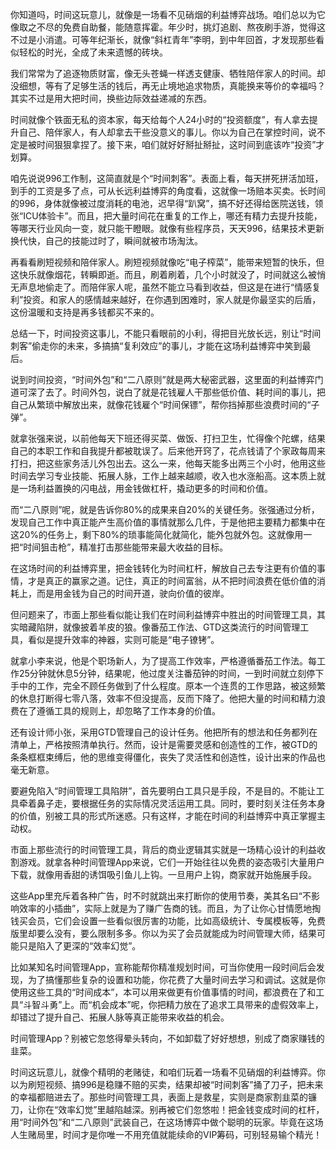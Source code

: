 你知道吗，时间这玩意儿，就像是一场看不见硝烟的利益博弈战场。咱们总以为它像取之不尽的免费自助餐，能随意挥霍。年少时，挑灯追剧、熬夜刷手游，觉得这不过是小消遣。可等年纪渐长，就像“斜杠青年”李明，到中年回首，才发现那些看似轻松的时光，全成了未来遗憾的砖块。

我们常常为了追逐物质财富，像无头苍蝇一样透支健康、牺牲陪伴家人的时间。却没细想，等有了足够生活的钱后，再无止境地追求物质，真能换来等价的幸福吗？其实不过是用大把时间，换些边际效益递减的东西。

时间就像个铁面无私的资本家，每天给每个人24小时的“投资额度”，有人拿去提升自己、陪伴家人，有人却拿去干些没意义的事儿。你以为自己在掌控时间，说不定是被时间狠狠拿捏了。接下来，咱们就好好掰扯掰扯，这时间到底该咋“投资”才划算。 

咱先说说996工作制，这简直就是个“时间刺客”。表面上看，每天拼死拼活加班，到手的工资是多了点，可从长远利益博弈的角度看，这就像一场赔本买卖。长时间的996，身体就像被过度消耗的电池，迟早得“趴窝”，搞不好还得给医院送钱，领张“ICU体验卡”。而且，把大量时间花在重复的工作上，哪还有精力去提升技能，等哪天行业风向一变，就只能干瞪眼。就像有些程序员，天天996，结果技术更新换代快，自己的技能过时了，瞬间就被市场淘汰。

再看看刷短视频和陪伴家人。刷短视频就像吃“电子榨菜”，能带来短暂的快乐，但这快乐就像烟花，转瞬即逝。而且，刷着刷着，几个小时就没了，时间就这么被悄无声息地偷走了。而陪伴家人呢，虽然不能立马看到收益，但这是在进行“情感复利”投资。和家人的感情越来越好，在你遇到困难时，家人就是你最坚实的后盾，这份温暖和支持是再多钱都买不来的。

总结一下，时间投资这事儿，不能只看眼前的小利，得把目光放长远，别让“时间刺客”偷走你的未来，多搞搞“复利效应”的事儿，才能在这场利益博弈中笑到最后。 

说到时间投资，“时间外包”和“二八原则”就是两大秘密武器，这里面的利益博弈门道可深了去了。时间外包，说白了就是花钱雇人干那些低价值、耗时间的事儿，把自己从繁琐中解放出来，就像花钱雇个“时间保镖”，帮你挡掉那些浪费时间的“子弹”。

就拿张强来说，以前他每天下班还得买菜、做饭、打扫卫生，忙得像个陀螺，结果自己的本职工作和自我提升都被耽误了。后来他开窍了，花点钱请了个家政每周来打扫，把这些家务活儿外包出去。这么一来，他每天能多出两三个小时，他用这些时间去学习专业技能、拓展人脉，工作上越来越顺，收入也水涨船高。这本质上就是一场利益置换的闪电战，用金钱做杠杆，撬动更多的时间和价值。

而“二八原则”呢，就是告诉你80%的成果来自20%的关键任务。张强通过分析，发现自己工作中真正能产生高价值的事情就那么几件，于是他把主要精力都集中在这20%的任务上，剩下80%的琐事能简化就简化，能外包就外包。这就像用一把“时间狙击枪”，精准打击那些能带来最大收益的目标。

在这场时间的利益博弈里，把金钱转化为时间杠杆，解放自己去专注更有价值的事情，才是真正的赢家之道。记住，真正的时间富翁，从不把时间浪费在低价值的消耗上，而是用金钱为自己的时间开道，驶向价值的彼岸。 

但问题来了，市面上那些看似能让我们在时间利益博弈中胜出的时间管理工具，其实暗藏陷阱，就像披着羊皮的狼。像番茄工作法、GTD这类流行的时间管理工具，看似是提升效率的神器，实则可能是“电子镣铐”。

就拿小李来说，他是个职场新人，为了提高工作效率，严格遵循番茄工作法。每工作25分钟就休息5分钟，结果呢，他过度关注番茄钟的时间，一到时间就立刻停下手中的工作，完全不顾任务做到了什么程度。原本一个连贯的工作思路，被这频繁的休息打断得七零八落，效率不但没提高，反而下降了。他把大量的时间和精力浪费在了遵循工具的规则上，却忽略了工作本身的价值。

还有设计师小张，采用GTD管理自己的设计任务。他把所有的想法和任务都列在清单上，严格按照清单执行。然而，设计是需要灵感和创造性的工作，被GTD的条条框框束缚后，他的思维变得僵化，丧失了灵活性和创造性，设计出来的作品也毫无新意。

要避免陷入“时间管理工具陷阱”，首先要明白工具只是手段，不是目的。不能让工具牵着鼻子走，要根据任务的实际情况灵活运用工具。同时，要时刻关注任务本身的价值，别被工具的形式所迷惑。只有这样，才能在时间的利益博弈中真正掌握主动权。 

市面上那些流行的时间管理工具，背后的商业逻辑其实就是一场精心设计的利益收割游戏。就拿各种时间管理App来说，它们一开始往往以免费的姿态吸引大量用户下载，就像用香甜的诱饵吸引鱼儿上钩。一旦用户上钩，商家就开始施展手段。

这些App里充斥着各种广告，时不时就跳出来打断你的使用节奏，美其名曰“不影响效率的小插曲”，实际上就是为了赚广告商的钱。而且，为了让你心甘情愿地掏钱买会员，它们会设置一些看似很厉害的功能，比如高级统计、专属模板等，免费版里却要么没有，要么限制多多。你以为买了会员就能成为时间管理大师，结果可能只是陷入了更深的“效率幻觉”。

比如某知名时间管理App，宣称能帮你精准规划时间，可当你使用一段时间后会发现，为了搞懂那些复杂的设置和功能，你花费了大量时间去学习和调试。这就是你使用这些工具的“时间成本”，本可以用来做更有价值事情的时间，都浪费在了和工具“斗智斗勇”上。而“机会成本”呢，你把精力放在了追求工具带来的虚假效率上，却错过了提升自己、拓展人脉等真正能带来收益的机会。

时间管理App？别被它忽悠得晕头转向，不如卸载了好好想想，别成了商家赚钱的韭菜。 

时间这玩意儿，就像个精明的老赌徒，和咱们玩着一场看不见硝烟的利益博弈。你以为刷短视频、搞996是稳赚不赔的买卖，结果却被“时间刺客”捅了刀子，把未来的幸福都赔进去了。那些时间管理工具，表面上是救星，实则是商家割韭菜的镰刀，让你在“效率幻觉”里越陷越深。别再被它们忽悠啦！把金钱变成时间的杠杆，用“时间外包”和“二八原则”武装自己，在这场博弈中做个聪明的玩家。毕竟在这场人生赌局里，时间才是你唯一不用充值就能续命的VIP筹码，可别轻易输个精光！ 